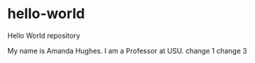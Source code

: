 # hello-world
Hello World repository

My name is Amanda Hughes.
I am a Professor at USU.
change 1
change 3
